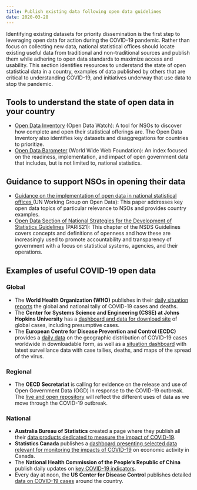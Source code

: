 ```yaml
---
title: Publish existing data following open data guidelines
date: 2020-03-28
---
```


Identifying existing datasets for priority dissemination is the first step to
leveraging open data for action during the COVID-19 pandemic. Rather than focus
on collecting new data, national statistical offices should locate existing
useful data from traditional and non-traditional sources and publish them while
adhering to open data standards to maximize access and usability. This section
identifies resources to understand the state of open statistical data in a
country, examples of data published by others that are critical to understanding
COVID-19, and initiatives underway that use data to stop the pandemic.

## Tools to understand the state of open data in your country

- [Open Data Inventory](https://odin.opendatawatch.com/) (Open Data Watch): A
  tool for NSOs to discover how complete and open their statistical offerings
  are. The Open Data Inventory also identifies key datasets and disaggregations
  for countries to prioritize.
- [Open Data Barometer](https://opendatabarometer.org/?_year=2017&indicator=ODB)
  (World Wide Web Foundation): An index focused on the readiness,
  implementation, and impact of open government data that includes, but is not
  limited to, national statistics.

## Guidance to support NSOs in opening their data

- [Guidance on the implementation of open data in national statistical offices ](https://unstats.un.org/unsd/statcom/51st-session/documents/BG-Item3v-Guidance_OD-E.pdf)
  (UN Working Group on Open Data): This paper addresses key open data topics of
  particular relevance to NSOs and provides country examples.
- [Open Data Section of National Strategies for the Development of Statistics Guidelines](https://nsdsguidelines.paris21.org/node/530)
  (PARIS21): This chapter of the NSDS Guidelines covers concepts and definitions
  of openness and how these are increasingly used to promote accountability and
  transparency of government with a focus on statistical systems, agencies, and
  their operations.

## Examples of useful COVID-19 open data

### Global

- The **World Health Organization (WHO)** publishes in their
  [daily situation reports](https://www.who.int/emergencies/diseases/novel-coronavirus-2019/situation-reports/)
  the global and national tally of COVID-19 cases and deaths.
- The **Center for Systems Science and Engineering (CSSE) at Johns Hopkins
  University** has a
  [dashboard and data for download site](https://gisanddata.maps.arcgis.com/apps/opsdashboard/index.html#/bda7594740fd40299423467b48e9ecf6)
  of global cases, including presumptive cases.
- The **European Centre for Disease Prevention and Control (ECDC)** provides a
  [daily data](https://www.ecdc.europa.eu/en/publications-data/download-todays-data-geographic-distribution-covid-19-cases-worldwide)
  on the geographic distribution of COVID-19 cases worldwide in downloadable
  form, as well as a
  [situation dashboard](https://qap.ecdc.europa.eu/public/extensions/COVID-19/COVID-19.html)
  with latest surveillance data with case tallies, deaths, and maps of the
  spread of the virus.

### Regional

- The **OECD Secretariat** is calling for evidence on the release and use of
  Open Government Data (OGD) in response to the COVID-19 outbreak. The
  [live and open repository](http://www.oecd.org/gov/digital-government/use-of-open-government-data-to-address-covid19-outbreak.htm)
  will reflect the different uses of data as we move through the COVID-19
  outbreak.

### National

- **Australia Bureau of Statistics** created a page where they publish all their
  [data products dedicated to measure the impact of COVID-19](https://www.abs.gov.au/covid19).
- **Statistics Canada** publishes a
  [dashboard presenting selected data relevant for monitoring the impacts of COVID-19](https://www150.statcan.gc.ca/n1/pub/71-607-x/71-607-x2020009-eng.htm)
  on economic activity in Canada.
- The **National Health Commission of the People’s Republic of China** publish
  daily updates on
  [key COVID-19 indicators](https://www150.statcan.gc.ca/n1/pub/71-607-x/71-607-x2020009-eng.htm).
- Every day at noon, the **US Center for Disease Control** publishes detailed
  [data on COVID-19 cases](https://www.cdc.gov/coronavirus/2019-ncov/cases-updates/cases-in-us.html)
  around the country.
